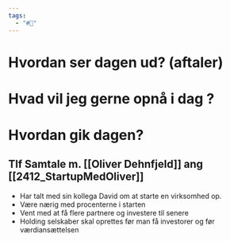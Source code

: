 ```yaml
---
tags:
  - "#📅"
---
```

# Hvordan ser dagen ud? (aftaler)


# Hvad vil jeg gerne opnå i dag ?


# Hvordan gik dagen?
## Tlf Samtale m. [[Oliver Dehnfjeld]] ang [[2412_StartupMedOliver]]
- Har talt med sin kollega David om at starte en virksomhed op. 
- Være nærig med procenterne i starten
- Vent med at få flere partnere og investere til senere
- Holding selskaber skal oprettes før man få investorer og før værdiansættelsen 